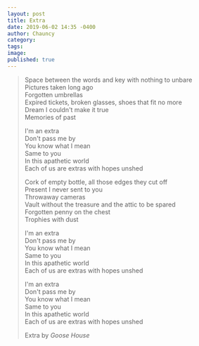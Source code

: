 ```yaml
---
layout: post
title: Extra
date: 2019-06-02 14:35 -0400
author: Chauncy
category: 
tags: 
image: 
published: true
---
```


<blockquote class="blockquote">

Space between the words and key with nothing to unbare  
Pictures taken long ago  
Forgotten umbrellas  
Expired tickets, broken glasses, shoes that fit no more  
Dream I couldn't make it true  
Memories of past  

I'm an extra  
Don't pass me by  
You know what I mean  
Same to you  
In this apathetic world  
Each of us are extras with hopes unshed  

Cork of empty bottle, all those edges they cut off  
Present I never sent to you  
Throwaway cameras  
Vault without the treasure and the attic to be spared  
Forgotten penny on the chest  
Trophies with dust  

I'm an extra  
Don't pass me by  
You know what I mean  
Same to you  
In this apathetic world  
Each of us are extras with hopes unshed  

I'm an extra  
Don't pass me by  
You know what I mean  
Same to you  
In this apathetic world  
Each of us are extras with hopes unshed  

<footer class="blockquote-footer">Extra by <cite title="Source Title">Goose House</cite></footer>

</blockquote>
